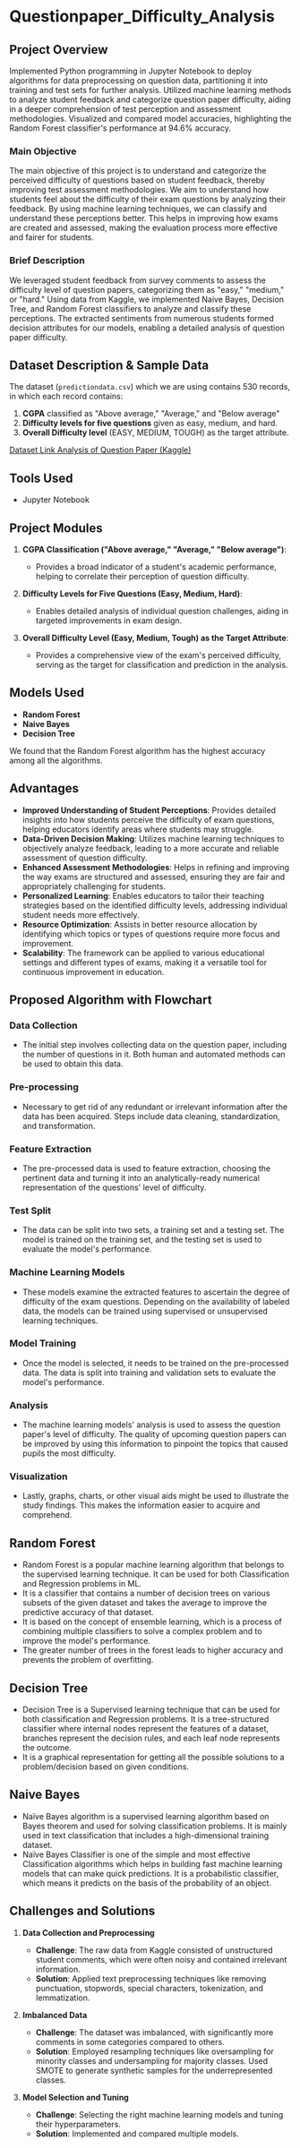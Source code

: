 # Questionpaper_Difficulty_Analysis
## Project Overview

Implemented Python programming in Jupyter Notebook to deploy algorithms for data preprocessing on question data, partitioning it into training and test sets for further analysis. Utilized machine learning methods to analyze student feedback and categorize question paper difficulty, aiding in a deeper comprehension of test perception and assessment methodologies. Visualized and compared model accuracies, highlighting the Random Forest classifier's performance at 94.6% accuracy.

### Main Objective

The main objective of this project is to understand and categorize the perceived difficulty of questions based on student feedback, thereby improving test assessment methodologies. We aim to understand how students feel about the difficulty of their exam questions by analyzing their feedback. By using machine learning techniques, we can classify and understand these perceptions better. This helps in improving how exams are created and assessed, making the evaluation process more effective and fairer for students.

### Brief Description

We leveraged student feedback from survey comments to assess the difficulty level of question papers, categorizing them as "easy," "medium," or "hard." Using data from Kaggle, we implemented Naive Bayes, Decision Tree, and Random Forest classifiers to analyze and classify these perceptions. The extracted sentiments from numerous students formed decision attributes for our models, enabling a detailed analysis of question paper difficulty.

## Dataset Description & Sample Data

The dataset (`predictiondata.csv`) which we are using contains 530 records, in which each record contains:
1. **CGPA** classified as "Above average," "Average," and "Below average"
2. **Difficulty levels for five questions** given as easy, medium, and hard.
3. **Overall Difficulty level** (EASY, MEDIUM, TOUGH) as the target attribute.

[Dataset Link Analysis of Question Paper (Kaggle)](https://www.kaggle.com/)

## Tools Used

- Jupyter Notebook

## Project Modules

1. **CGPA Classification ("Above average," "Average," "Below average")**:
   - Provides a broad indicator of a student's academic performance, helping to correlate their perception of question difficulty.

2. **Difficulty Levels for Five Questions (Easy, Medium, Hard)**:
   - Enables detailed analysis of individual question challenges, aiding in targeted improvements in exam design.

3. **Overall Difficulty Level (Easy, Medium, Tough) as the Target Attribute**:
   - Provides a comprehensive view of the exam's perceived difficulty, serving as the target for classification and prediction in the analysis.

## Models Used

- **Random Forest**
- **Naive Bayes**
- **Decision Tree**

We found that the Random Forest algorithm has the highest accuracy among all the algorithms.

## Advantages

- **Improved Understanding of Student Perceptions**: Provides detailed insights into how students perceive the difficulty of exam questions, helping educators identify areas where students may struggle.
- **Data-Driven Decision Making**: Utilizes machine learning techniques to objectively analyze feedback, leading to a more accurate and reliable assessment of question difficulty.
- **Enhanced Assessment Methodologies**: Helps in refining and improving the way exams are structured and assessed, ensuring they are fair and appropriately challenging for students.
- **Personalized Learning**: Enables educators to tailor their teaching strategies based on the identified difficulty levels, addressing individual student needs more effectively.
- **Resource Optimization**: Assists in better resource allocation by identifying which topics or types of questions require more focus and improvement.
- **Scalability**: The framework can be applied to various educational settings and different types of exams, making it a versatile tool for continuous improvement in education.

## Proposed Algorithm with Flowchart

### Data Collection
- The initial step involves collecting data on the question paper, including the number of questions in it. Both human and automated methods can be used to obtain this data.

### Pre-processing
- Necessary to get rid of any redundant or irrelevant information after the data has been acquired. Steps include data cleaning, standardization, and transformation.

### Feature Extraction
- The pre-processed data is used to feature extraction, choosing the pertinent data and turning it into an analytically-ready numerical representation of the questions' level of difficulty.

### Test Split
- The data can be split into two sets, a training set and a testing set. The model is trained on the training set, and the testing set is used to evaluate the model's performance.

### Machine Learning Models
- These models examine the extracted features to ascertain the degree of difficulty of the exam questions. Depending on the availability of labeled data, the models can be trained using supervised or unsupervised learning techniques.

### Model Training
- Once the model is selected, it needs to be trained on the pre-processed data. The data is split into training and validation sets to evaluate the model's performance.

### Analysis
- The machine learning models' analysis is used to assess the question paper's level of difficulty. The quality of upcoming question papers can be improved by using this information to pinpoint the topics that caused pupils the most difficulty.

### Visualization
- Lastly, graphs, charts, or other visual aids might be used to illustrate the study findings. This makes the information easier to acquire and comprehend.

## Random Forest

- Random Forest is a popular machine learning algorithm that belongs to the supervised learning technique. It can be used for both Classification and Regression problems in ML.
- It is a classifier that contains a number of decision trees on various subsets of the given dataset and takes the average to improve the predictive accuracy of that dataset.
- It is based on the concept of ensemble learning, which is a process of combining multiple classifiers to solve a complex problem and to improve the model's performance.
- The greater number of trees in the forest leads to higher accuracy and prevents the problem of overfitting.

## Decision Tree

- Decision Tree is a Supervised learning technique that can be used for both classification and Regression problems. It is a tree-structured classifier where internal nodes represent the features of a dataset, branches represent the decision rules, and each leaf node represents the outcome.
- It is a graphical representation for getting all the possible solutions to a problem/decision based on given conditions.

## Naive Bayes

- Naïve Bayes algorithm is a supervised learning algorithm based on Bayes theorem and used for solving classification problems. It is mainly used in text classification that includes a high-dimensional training dataset.
- Naïve Bayes Classifier is one of the simple and most effective Classification algorithms which helps in building fast machine learning models that can make quick predictions. It is a probabilistic classifier, which means it predicts on the basis of the probability of an object.

## Challenges and Solutions

1. **Data Collection and Preprocessing**
   - **Challenge**: The raw data from Kaggle consisted of unstructured student comments, which were often noisy and contained irrelevant information.
   - **Solution**: Applied text preprocessing techniques like removing punctuation, stopwords, special characters, tokenization, and lemmatization.

2. **Imbalanced Data**
   - **Challenge**: The dataset was imbalanced, with significantly more comments in some categories compared to others.
   - **Solution**: Employed resampling techniques like oversampling for minority classes and undersampling for majority classes. Used SMOTE to generate synthetic samples for the underrepresented classes.

3. **Model Selection and Tuning**
   - **Challenge**: Selecting the right machine learning models and tuning their hyperparameters.
   - **Solution**: Implemented and compared multiple models.

